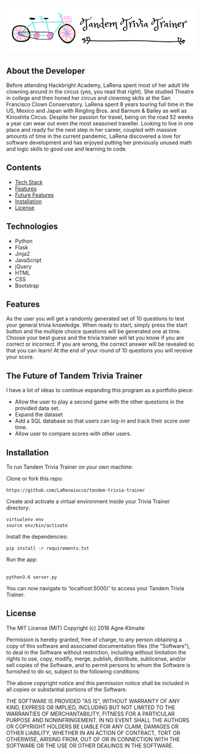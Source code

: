 # <img src="https://github.com/LaRenaiocco/tandem-trivia-trainer/blob/master/static/images/banner.png" alt="Tandem Trivia Trainer">

## About the Developer
Before attending Hackbright Academy, LaRena spent most of her adult life clowning around in the circus (yes, you read that right).  She studied Theatre in college and then honed her circus and clowning skills at the San Francisco Clown Conservatory.  LaRena spent 8 years touring full time in the US, Mexico and Japan with Ringling Bros. and Barnum & Bailey as well as Kinoshita Circus. Despite her passion for travel, being on the road 52 weeks a year can wear out even the most seasoned traveller.  Looking to live in one place and ready for the next step in her career, coupled with massive amounts of time in the current pandemic, LaRena discovered a love for software development and has enjoyed putting her previously unused math and logic skills to good use and learning to code.

## Contents
* [Tech Stack](#tech-stack)
* [Features](#features)
* [Future Features](#future)
* [Installation](#installation)
* [License](#license)

## <a name="tech-stack"></a>Technologies
* Python
* Flask
* Jinja2
* JavaScript
* jQuery
* HTML
* CSS
* Bootstrap


## <a name="features"></a>Features
As the user you will get a randomly generated set of 10 questions to test your general trivia knowledge.  When ready to start, simply press the start button and the multiple choice questions will be generated one at time.  Choose your best guess and the trivia trainer will let you know if you are correct or incorrect.  If you are wrong, the correct answer will be revealed so that you can learn!  At the end of your round of 10 questions you will receive your score.


## <a name="future"></a>The Future of Tandem Trivia Trainer
I have a lot of ideas to continue expanding this program as a portfolio piece:
* Allow the user to play a second game with the other questions in the provided data set.
* Expand the dataset
* Add a SQL database so that users can log-in and track their score over time.
* Allow user to compare scores with other users.

## <a name="installation"></a>Installation
To run Tandem Trivia Trainer on your own machine:

Clone or fork this repo:
```
https://github.com/LaRenaiocco/tandem-trivia-trainer
```

Create and activate a virtual environment inside your Trivia Trainer directory:
```
virtualenv env
source env/bin/activate
```

Install the dependencies:
```
pip install -r requirements.txt
```

Run the app:
```

python3.6 server.py
```

You can now navigate to 'localhost:5000/' to access your Tandem Trivia Trainer.

## <a name="license"></a>License
The MIT License (MIT) Copyright (c) 2016 Agne Klimaite

Permission is hereby granted, free of charge, to any person obtaining a copy of this software and associated documentation files (the "Software"), to deal in the Software without restriction, including without limitation the rights to use, copy, modify, merge, publish, distribute, sublicense, and/or sell copies of the Software, and to permit persons to whom the Software is furnished to do so, subject to the following conditions:

The above copyright notice and this permission notice shall be included in all copies or substantial portions of the Software.

THE SOFTWARE IS PROVIDED "AS IS", WITHOUT WARRANTY OF ANY KIND, EXPRESS OR IMPLIED, INCLUDING BUT NOT LIMITED TO THE WARRANTIES OF MERCHANTABILITY, FITNESS FOR A PARTICULAR PURPOSE AND NONINFRINGEMENT. IN NO EVENT SHALL THE AUTHORS OR COPYRIGHT HOLDERS BE LIABLE FOR ANY CLAIM, DAMAGES OR OTHER LIABILITY, WHETHER IN AN ACTION OF CONTRACT, TORT OR OTHERWISE, ARISING FROM, OUT OF OR IN CONNECTION WITH THE SOFTWARE OR THE USE OR OTHER DEALINGS IN THE SOFTWARE.